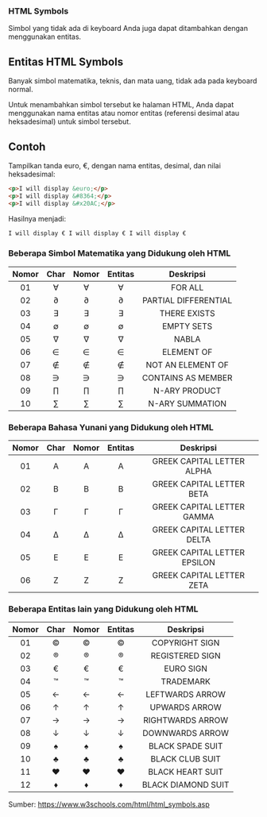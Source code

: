 ### HTML Symbols

Simbol yang tidak ada di keyboard Anda juga dapat ditambahkan dengan menggunakan entitas.

## Entitas HTML Symbols

Banyak simbol matematika, teknis, dan mata uang, tidak ada pada keyboard normal.

Untuk menambahkan simbol tersebut ke halaman HTML, Anda dapat menggunakan nama entitas atau nomor entitas (referensi desimal atau heksadesimal) untuk simbol tersebut.

## Contoh

Tampilkan tanda euro, €, dengan nama entitas, desimal, dan nilai heksadesimal:

```html
<p>I will display &euro;</p>
<p>I will display &#8364;</p>
<p>I will display &#x20AC;</p>
```

Hasilnya menjadi:

```html
I will display € I will display € I will display €
```

### Beberapa Simbol Matematika yang Didukung oleh HTML

| Nomor | Char |  Nomor  | Entitas  |      Deskripsi       |
| :---: | :--: | :-----: | :------: | :------------------: |
|  01   |  ∀   | &#8704; | &forall; |       FOR ALL        |
|  02   |  ∂   | &#8706; |  &part;  | PARTIAL DIFFERENTIAL |
|  03   |  ∃   | &#8707; | &exist;  |     THERE EXISTS     |
|  04   |  ∅   | &#8709; | &empty;  |      EMPTY SETS      |
|  05   |  ∇   | &#8711; | &nabla;  |        NABLA         |
|  06   |  ∈   | &#8712; |  &isin;  |      ELEMENT OF      |
|  07   |  ∉   | &#8713; | &notin;  |  NOT AN ELEMENT OF   |
|  08   |  ∋   | &#8715; |   &ni;   |  CONTAINS AS MEMBER  |
|  09   |  ∏   | &#8719; |  &prod;  |    N-ARY PRODUCT     |
|  10   |  ∑   | &#8721; |  &sum;   |   N-ARY SUMMATION    |

### Beberapa Bahasa Yunani yang Didukung oleh HTML

| Nomor | Char | Nomor  |  Entitas  |          Deskripsi           |
| :---: | :--: | :----: | :-------: | :--------------------------: |
|  01   |  Α   | &#913; |  &Alpha;  |  GREEK CAPITAL LETTER ALPHA  |
|  02   |  Β   | &#914; |  &Beta;   |  GREEK CAPITAL LETTER BETA   |
|  03   |  Γ   | &#915; |  &Gamma;  |  GREEK CAPITAL LETTER GAMMA  |
|  04   |  Δ   | &#916; |  &Delta;  |  GREEK CAPITAL LETTER DELTA  |
|  05   |  Ε   | &#917; | &Epsilon; | GREEK CAPITAL LETTER EPSILON |
|  06   |  Ζ   | &#918; |  &Zeta;   |  GREEK CAPITAL LETTER ZETA   |

### Beberapa Entitas lain yang Didukung oleh HTML

| Nomor | Char |  Nomor  | Entitas  |     Deskripsi      |
| :---: | :--: | :-----: | :------: | :----------------: |
|  01   |  ©   | &#169;  |  &copy;  |   COPYRIGHT SIGN   |
|  02   |  ®   | &#174;  |  &reg;   |  REGISTERED SIGN   |
|  03   |  €   | &#8364; |  &euro;  |     EURO SIGN      |
|  04   |  ™   | &#8482; | &trade;  |     TRADEMARK      |
|  05   |  ←   | &#8592; |  &larr;  |  LEFTWARDS ARROW   |
|  06   |  ↑   | &#8593; |  &uarr;  |   UPWARDS ARROW    |
|  07   |  →   | &#8594; |  &rarr;  |  RIGHTWARDS ARROW  |
|  08   |  ↓   | &#8595; |  &darr;  |  DOWNWARDS ARROW   |
|  09   |  ♠   | &#9824; | &spades; |  BLACK SPADE SUIT  |
|  10   |  ♣   | &#9827; | &clubs;  |  BLACK CLUB SUIT   |
|  11   |  ♥   | &#9829; | &hearts; |  BLACK HEART SUIT  |
|  12   |  ♦   | &#9830; | &diams;  | BLACK DIAMOND SUIT |

Sumber: https://www.w3schools.com/html/html_symbols.asp
